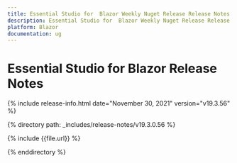 ```yaml
---
title: Essential Studio for  Blazor Weekly Nuget Release Release Notes  
description: Essential Studio for  Blazor Weekly Nuget Release Release Notes  
platform: Blazor
documentation: ug
---
```


# Essential Studio for  Blazor  Release Notes  

{% include release-info.html date="November 30, 2021"  version="v19.3.56" %} 


{% directory path: _includes/release-notes/v19.3.0.56 %}

{% include {{file.url}} %}

{% enddirectory %}
